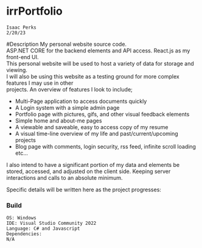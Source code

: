 # irrPortfolio
	Isaac Perks
	2/20/23

#Description
My personal website source code.   
ASP.NET CORE for the backend elements and API access. React.js as my front-end UI.      
This personal website will be used to host a variety of data for storage and viewing.   
I will also be using this website as a testing ground for more complex features I may use in other   
projects. An overview of features I look to include;   
- Multi-Page application to access documents quickly   
- A Login system with a simple admin page   
- Portfolio page with pictures, gifs, and other visual feedback elements   
- Simple home and about-me pages   
- A viewable and saveable, easy to access copy of my resume  
- A visual time-line overview of my life and past/current/upcoming projects   
- Blog page with comments, login security, rss feed, infinite scroll loading etc...   

I also intend to have a significant portion of my data and elements be stored, accessed, and 
adjusted on the client side. Keeping server interactions and calls to an absolute minimum.   

Specific details will be written here as the project progresses:   

### Build
	OS: Windows
	IDE: Visual Studio Community 2022   
	Language: C# and Javascript   
	Dependencies:   
	N/A